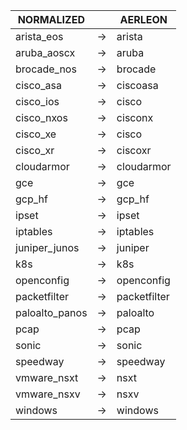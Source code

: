 | NORMALIZED | | AERLEON |
| ---------- | -- | ------ |
| arista_eos | → | arista |
| aruba_aoscx | → | aruba |
| brocade_nos | → | brocade |
| cisco_asa | → | ciscoasa |
| cisco_ios | → | cisco |
| cisco_nxos | → | cisconx |
| cisco_xe | → | cisco |
| cisco_xr | → | ciscoxr |
| cloudarmor | → | cloudarmor |
| gce | → | gce |
| gcp_hf | → | gcp_hf |
| ipset | → | ipset |
| iptables | → | iptables |
| juniper_junos | → | juniper |
| k8s | → | k8s |
| openconfig | → | openconfig |
| packetfilter | → | packetfilter |
| paloalto_panos | → | paloalto |
| pcap | → | pcap |
| sonic | → | sonic |
| speedway | → | speedway |
| vmware_nsxt | → | nsxt |
| vmware_nsxv | → | nsxv |
| windows | → | windows |